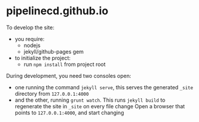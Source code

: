 pipelinecd.github.io
====================


To develop the site:

- you require:
    - nodejs
    - jekyll/github-pages gem
- to initialize the project:
    - run `npm install` from project root

During development, you need two consoles open:

- one running the command `jekyll serve`, this serves the generated `_site` directory from `127.0.0.1:4000`
- and the other, running `grunt watch`. This runs `jekyll build` to regenerate the site in `_site` on every file change
Open a browser that points to `127.0.0.1:4000`, and start changing
